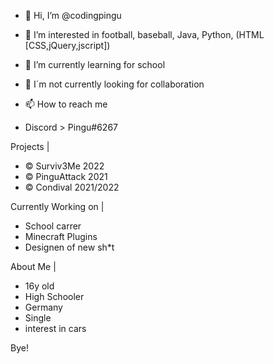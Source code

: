 - 👋 Hi, I’m @codingpingu
- 👀 I’m interested in football, baseball, Java, Python, (HTML [CSS,jQuery,jscript])
- 🌱 I’m currently learning for school
- 💞 I´m not currently looking for collaboration 
- 📫 How to reach me 

- Discord > Pingu#6267




Projects |

- © Surviv3Me 2022
- © PinguAttack 2021
- © Condival 2021/2022

Currently Working on |

- School carrer
- Minecraft Plugins
- Designen of new sh*t

About Me |

- 16y old
- High Schooler
- Germany
- Single
- interest in cars




Bye!

<!---
codingpingu/codingpingu is a ✨ special ✨ repository because its `README.md` (this file) appears on your GitHub profile.
You can click the Preview link to take a look at your changes.
--->
